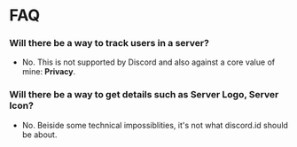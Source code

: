 # FAQ

### Will there be a way to track users in a server?
- No. This is not supported by Discord and also against a core value of mine: **Privacy**. 

### Will there be a way to get details such as Server Logo, Server Icon?
- No. Beiside some technical impossiblities, it's not what discord.id should be about.
